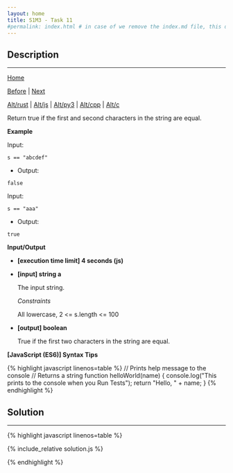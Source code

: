 ```yaml
---
layout: home
title: S1M3 - Task 11
#permalink: index.html # in case of we remove the index.md file, this doc will be the index page
---
```


<div class="row">
<div class="columnStmt" markdown="1">

##  Description
------

[Home](../README.md)

[Before](../S1M3_Task_10/README.md) | [Next](../S1M3_Task_12/README.md)

[Alt/rust](./Alt_rust/README.md) | [Alt/js](./Alt_js/README.html) | [Alt/py3](./Alt_py3/README.md) | [Alt/cpp](./Alt_cpp/README.md) | [Alt/c](./Alt_c/README.md)

Return true if the first and second characters in the string are equal.

**Example**

Input:
```
s == "abcdef"
```
-   Output:
```
false
```
Input:
```
s == "aaa"
```
-   Output:
```
true
```

**Input/Output**

* **[execution time limit] 4 seconds (js)**

* **[input] string a**

    The input string.

    *Constraints*

    All lowercase, 2 <= s.length <= 100

* **[output] boolean**

    True if the first two characters in the string are equal.

**[JavaScript (ES6)] Syntax Tips**

{% highlight javascript linenos=table %}
// Prints help message to the console
// Returns a string
function helloWorld(name) {
    console.log("This prints to the console when you Run Tests");
    return "Hello, " + name;
}
{% endhighlight %}

</div>
<div class="columnSol" markdown="1">

## Solution
------

{% highlight javascript linenos=table %}

{% include_relative solution.js %}

{% endhighlight %}

</div>
</div>